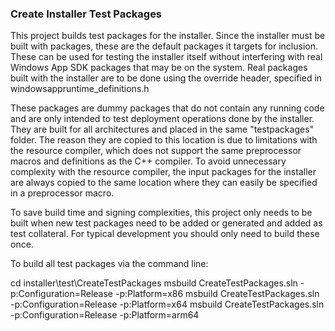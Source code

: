 
### Create Installer Test Packages

This project builds test packages for the installer. Since the installer must be built with
packages, these are the default packages it targets for inclusion. These can be used for testing
the installer itself without interfering with real Windows App SDK packages that may be on the
system. Real packages built with the installer are to be done using the override header, specified
in windowsappruntime_definitions.h

These packages are dummy packages that do not contain any running code and are only intended to
test deployment operations done by the installer. They are built for all architectures and placed
in the same "testpackages" folder. The reason they are copied to this location is due to
limitations with the resource compiler, which does not support the same preprocessor macros and
definitions as the C++ compiler. To avoid unnecessary complexity with the resource compiler, the
input packages for the installer are always copied to the same location where they can easily be
specified in a preprocessor macro.

To save build time and signing complexities, this project only needs to be built when new test
packages need to be added or generated and added as test collateral. For typical development you
should only need to build these once.

To build all test packages via the command line:

cd installer\test\CreateTestPackages
msbuild CreateTestPackages.sln -p:Configuration=Release -p:Platform=x86
msbuild CreateTestPackages.sln -p:Configuration=Release -p:Platform=x64
msbuild CreateTestPackages.sln -p:Configuration=Release -p:Platform=arm64
